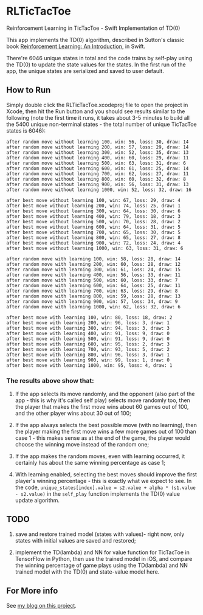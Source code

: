 # RLTicTacToe
Reinforcement Learning in TicTacToe - Swift Implementation of TD(0)

This app implements the TD(0) algorithm, described in Sutton's classic book [Reinforcement Learning: An Introduction](https://webdocs.cs.ualberta.ca/~sutton/book/the-book.html), in Swift.

There're 6046 unique states in total and the code trains by self-play using the TD(0) to update the state values for the states. In the first run of the app, the unique states are serialized and saved to user default.

## How to Run
Simply double click the RLTicTacToe.xcodeproj file to open the project in Xcode, then hit the Run button and you should see results similar to the following (note the first time it runs, it takes about 3-5 minutes to build all the 5400 unique non-terminal states - the total number of unique TicTacToe states is 6046):
```
after random move without learning 100, win: 56, loss: 30, draw: 14
after random move without learning 200, win: 57, loss: 29, draw: 14
after random move without learning 300, win: 52, loss: 35, draw: 13
after random move without learning 400, win: 60, loss: 29, draw: 11
after random move without learning 500, win: 63, loss: 31, draw: 6
after random move without learning 600, win: 61, loss: 25, draw: 14
after random move without learning 700, win: 62, loss: 27, draw: 11
after random move without learning 800, win: 60, loss: 32, draw: 8
after random move without learning 900, win: 56, loss: 31, draw: 13
after random move without learning 1000, win: 52, loss: 32, draw: 16

after best move without learning 100, win: 67, loss: 29, draw: 4
after best move without learning 200, win: 74, loss: 25, draw: 1
after best move without learning 300, win: 64, loss: 30, draw: 6
after best move without learning 400, win: 79, loss: 18, draw: 3
after best move without learning 500, win: 70, loss: 28, draw: 2
after best move without learning 600, win: 64, loss: 31, draw: 5
after best move without learning 700, win: 65, loss: 30, draw: 5
after best move without learning 800, win: 65, loss: 27, draw: 8
after best move without learning 900, win: 72, loss: 24, draw: 4
after best move without learning 1000, win: 63, loss: 31, draw: 6

after random move with learning 100, win: 58, loss: 28, draw: 14
after random move with learning 200, win: 60, loss: 28, draw: 12
after random move with learning 300, win: 61, loss: 24, draw: 15
after random move with learning 400, win: 56, loss: 33, draw: 11
after random move with learning 500, win: 60, loss: 33, draw: 7
after random move with learning 600, win: 64, loss: 25, draw: 11
after random move with learning 700, win: 63, loss: 29, draw: 8
after random move with learning 800, win: 59, loss: 28, draw: 13
after random move with learning 900, win: 57, loss: 34, draw: 9
after random move with learning 1000, win: 62, loss: 32, draw: 6

after best move with learning 100, win: 80, loss: 18, draw: 2
after best move with learning 200, win: 96, loss: 3, draw: 1
after best move with learning 300, win: 94, loss: 3, draw: 3
after best move with learning 400, win: 91, loss: 9, draw: 0
after best move with learning 500, win: 91, loss: 9, draw: 0
after best move with learning 600, win: 95, loss: 2, draw: 3
after best move with learning 700, win: 93, loss: 5, draw: 2
after best move with learning 800, win: 96, loss: 3, draw: 1
after best move with learning 900, win: 99, loss: 1, draw: 0
after best move with learning 1000, win: 95, loss: 4, draw: 1
```

### The results above show that:
1. If the app selects its move randomly, and the opponent (also part of the app - this is why it's called self play) selects move randomly too, then the player that makes the first move wins about 60 games out of 100, and the other player wins about 30 out of 100;

2. If the app always selects the best possible move (with no learning), then the player making the first move wins a few more games out of 100 than case 1 - this makes sense as at the end of the game, the player would choose the winning move instead of the random one;

3. If the app makes the random moves, even with learning occurred, it certainly has about the same winning percentage as case 1;

4. With learning enabled, selecting the best moves should improve the first player's winning percentage - this is exactly what we expect to see. In the code, `unique_states[index].value = s2.value + alpha * (s1.value - s2.value)` in the `self_play` function implements the TD(0) value update algorithm.

## TODO
1. save and restore trained model (states with values)- right now, only states with initial values are saved and restored;

2. implement the TD(lambda) and NN for value function for TicTacToe in TensorFlow in Python, then use the trained model in iOS, and compare the winning percentage of game plays using the TD(lambda) and NN trained model with the TD(0) and state-value model here.

## For More info
See [my blog on this project](http://jeffxtang.github.io/reinforcement/learning,/swift,/ios,/ai/2017/01/06/reinforcement-learning-tic-tac-toe.html).
